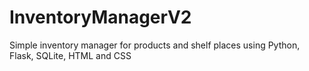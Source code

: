 # InventoryManagerV2
Simple inventory manager for products and shelf places using Python, Flask, SQLite, HTML and CSS
